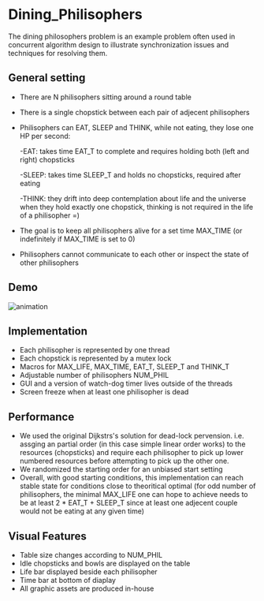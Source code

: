 # Dining_Philisophers

The dining philosophers problem is an example problem often used in concurrent algorithm design to illustrate synchronization issues and techniques for resolving them.

## General setting

* There are N philisophers sitting around a round table
* There is a single chopstick between each pair of adjecent philisophers
* Philisophers can EAT, SLEEP and THINK, while not eating, they lose one HP per second:

  -EAT: takes time EAT_T to complete and requires holding both (left and right) chopsticks
  
  -SLEEP: takes time SLEEP_T and holds no chopsticks, required after eating
  
  -THINK: they drift into deep contemplation about life and the universe when they hold exactly one chopstick, thinking is not required in the life of a philisopher =)
  
* The goal is to keep all philisophers alive for a set time MAX_TIME (or indefinitely if MAX_TIME is set to 0)
* Philisophers cannot communicate to each other or inspect the state of other philisophers

## Demo

![animation](CoolGIF.gif)


## Implementation

* Each philisopher is represented by one thread
* Each chopstick is represented by a mutex lock
* Macros for MAX_LIFE, MAX_TIME, EAT_T, SLEEP_T and THINK_T
* Adjustable number of philisophers NUM_PHIL
* GUI and a version of watch-dog timer lives outside of the threads
* Screen freeze when at least one philisopher is dead

## Performance

* We used the original Dijkstrs's solution for dead-lock pervension. i.e. assging an partial order (in this case simple linear order works) to the resources (chopsticks) and require each philisopher to pick up lower numbered resources before attempting to pick up the other one.
* We randomized the starting order for an unbiased start setting
* Overall, with good starting conditions, this implementation can reach stable state for conditions close to theoritical optimal (for odd number of philisophers, the minimal MAX_LIFE one can hope to achieve needs to be at least 2 * EAT_T + SLEEP_T since at least one adjecent couple would not be eating at any given time)

## Visual Features

* Table size changes according to NUM_PHIL
* Idle chopsticks and bowls are displayed on the table
* Life bar displayed beside each philisopher
* Time bar at bottom of diaplay
* All graphic assets are produced in-house
